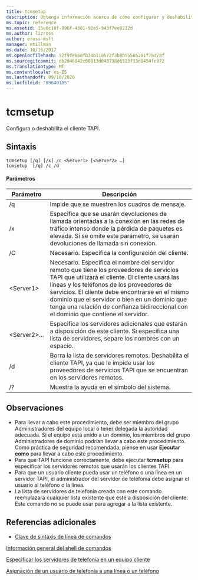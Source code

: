 ```yaml
---
title: tcmsetup
description: Obtenga información acerca de cómo configurar y deshabilitar el cliente TAPI.
ms.topic: reference
ms.assetid: 15e0c10f-996f-4301-92e5-943f7ee8212d
ms.author: lizross
author: eross-msft
manager: mtillman
ms.date: 10/16/2017
ms.openlocfilehash: 52f9fe860fb34b110572f3b8b55585201f7a37af
ms.sourcegitcommit: db2d46842c68813d043738d6523f13d8454fc972
ms.translationtype: MT
ms.contentlocale: es-ES
ms.lasthandoff: 09/10/2020
ms.locfileid: "89640105"
---
```

# <a name="tcmsetup"></a>tcmsetup



Configura o deshabilita el cliente TAPI.

## <a name="syntax"></a>Sintaxis

```
tcmsetup [/q] [/x] /c <Server1> [<Server2> …]
tcmsetup  [/q] /c /d
```

#### <a name="parameters"></a>Parámetros

|Parámetro|Descripción|
|---------|-----------|
|/q|Impide que se muestren los cuadros de mensaje.|
|/x|Especifica que se usarán devoluciones de llamada orientadas a la conexión en las redes de tráfico intenso donde la pérdida de paquetes es elevada. Si se omite este parámetro, se usarán devoluciones de llamada sin conexión.|
|/C|Necesario. Especifica la configuración del cliente.|
|\<Server1>|Necesario. Especifica el nombre del servidor remoto que tiene los proveedores de servicios TAPI que utilizará el cliente. El cliente usará las líneas y los teléfonos de los proveedores de servicios. El cliente debe encontrarse en el mismo dominio que el servidor o bien en un dominio que tenga una relación de confianza bidireccional con el dominio que contiene el servidor.|
|\<Server2>…|Especifica los servidores adicionales que estarán a disposición de este cliente. Si especifica una lista de servidores, separe los nombres con un espacio.|
|/d|Borra la lista de servidores remotos. Deshabilita el cliente TAPI, ya que le impide usar los proveedores de servicios TAPI que se encuentran en los servidores remotos.|
|/?|Muestra la ayuda en el símbolo del sistema.|

## <a name="remarks"></a>Observaciones

-   Para llevar a cabo este procedimiento, debe ser miembro del grupo Administradores del equipo local o tener delegada la autoridad adecuada. Si el equipo está unido a un dominio, los miembros del grupo Administradores de dominio podrían llevar a cabo este procedimiento. Como práctica de seguridad recomendada, piense en usar **Ejecutar como** para llevar a cabo este procedimiento.
-   Para que TAPI funcione correctamente, debe ejecutar **tcmsetup** para especificar los servidores remotos que usarán los clientes TAPI.
-   Para que un usuario cliente pueda usar un teléfono o una línea en un servidor TAPI, el administrador del servidor de telefonía debe asignar el usuario al teléfono o la línea.
-   La lista de servidores de telefonía creada con este comando reemplazará cualquier lista existente que esté a disposición del cliente. Este comando no se puede usar para agregar a la lista existente.

## <a name="additional-references"></a>Referencias adicionales

- [Clave de sintaxis de línea de comandos](command-line-syntax-key.md)

[Información general del shell de comandos](/previous-versions/windows/it-pro/windows-server-2003/cc737438(v=ws.10))

[Especificar los servidores de telefonía en un equipo cliente](/previous-versions/windows/it-pro/windows-server-2003/cc759226(v=ws.10))

[Asignación de un usuario de telefonía a una línea o un teléfono](/previous-versions/windows/it-pro/windows-server-2003/cc736875(v=ws.10))
